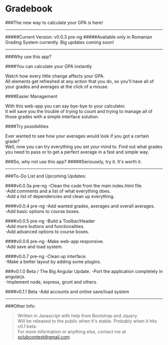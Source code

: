 # Gradebook

###The new way to calculate your GPA is here!

---

#####Current Version: v0.0.3 pre-ng
#####Avaliable only in Romanian Grading System currently. Big updates coming soon!

---


###Why use this app?

####You can calculate your GPA instantly

Watch how every little change affects your GPA.<br/>
All elements get refreshed at any action that you do, so you'll have all of your grades and averages at the click of a mouse.

####Easier Management

With this web-app you can say bye-bye to your calculator.<br/>
It will save you the trouble of trying to count and trying to manage all of those grades with a simple interface solution.

####Try possibilities

Ever wanted to see how your averages would look if you got a certain grade?<br/>
Well, now you can try everything you set your mind to. Find out what grades you need to pass or to get a perfect average in a fast and simple way.

###So, why not use this app?
#####Seriousely, try it. It's worth it.

---

###To-Do List and Upcoming Updates:

####v0.0.3a pre-ng
-Clean the code from the main index.html file.<br/>
-Add comments and a list of what everything does.<br/>
-Add a list of dependencies and clean up everything.

####v0.0.4 pre-ng
-Add wanted grades, averages and overall averages.<br/>
-Add basic options to course boxes.

####v0.0.5 pre-ng
-Build a Toolbar/Header<br/>
-Add more buttons and functionalities.<br/>
-Add advanced options to course boxes.

####v0.0.6 pre-ng
-Make web-app responsive.<br/>
-Add save and load system.

####v0.0.7 pre-ng
-Clean up interface.<br/>
-Make a better layout by adding some plugins.

###v0.1.0 Beta / The Big Angular Update.
-Port the application completely in angularjs.<br/>
-Implement node, express, grunt and others.

####v0.1.1 Beta
-Add accounts and online save/load system

---

###Other Info:
>Written in Javascript with help from Bootstrap and Jquery.<br/>
>Will be released to the public when it's stable. Probably when it hits v0.1 beta.<br/>
>For more information or anything else, contact me at xclubcontest@gmail.com